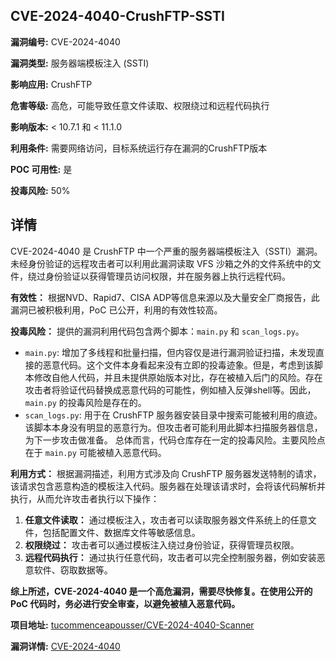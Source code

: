 ## CVE-2024-4040-CrushFTP-SSTI

**漏洞编号:** CVE-2024-4040

**漏洞类型:** 服务器端模板注入 (SSTI)

**影响应用:** CrushFTP

**危害等级:** 高危，可能导致任意文件读取、权限绕过和远程代码执行

**影响版本:** < 10.7.1 和 < 11.1.0

**利用条件:** 需要网络访问，目标系统运行存在漏洞的CrushFTP版本

**POC 可用性:** 是

**投毒风险:** 50%

## 详情

CVE-2024-4040 是 CrushFTP 中一个严重的服务器端模板注入（SSTI）漏洞。未经身份验证的远程攻击者可以利用此漏洞读取 VFS 沙箱之外的文件系统中的文件，绕过身份验证以获得管理员访问权限，并在服务器上执行远程代码。

**有效性：**
根据NVD、Rapid7、CISA ADP等信息来源以及大量安全厂商报告，此漏洞已被积极利用，PoC 已公开，利用的有效性较高。

**投毒风险：**
提供的漏洞利用代码包含两个脚本：`main.py` 和 `scan_logs.py`。
*   `main.py`: 增加了多线程和批量扫描，但内容仅是进行漏洞验证扫描，未发现直接的恶意代码。这个文件本身看起来没有立即的投毒迹象。但是，考虑到该脚本修改自他人代码，并且未提供原始版本对比，存在被植入后门的风险。存在攻击者将验证代码替换成恶意代码的可能性，例如植入反弹shell等。因此，`main.py` 的投毒风险是存在的。
*   `scan_logs.py`:  用于在 CrushFTP 服务器安装目录中搜索可能被利用的痕迹。该脚本本身没有明显的恶意行为。但攻击者可能利用此脚本扫描服务器信息，为下一步攻击做准备。
总体而言，代码仓库存在一定的投毒风险。主要风险点在于 `main.py` 可能被植入恶意代码。

**利用方式：**
根据漏洞描述，利用方式涉及向 CrushFTP 服务器发送特制的请求，该请求包含恶意构造的模板注入代码。服务器在处理该请求时，会将该代码解析并执行，从而允许攻击者执行以下操作：

1.  **任意文件读取：** 通过模板注入，攻击者可以读取服务器文件系统上的任意文件，包括配置文件、数据库文件等敏感信息。
2.  **权限绕过：** 攻击者可以通过模板注入绕过身份验证，获得管理员权限。
3.  **远程代码执行：** 通过执行任意代码，攻击者可以完全控制服务器，例如安装恶意软件、窃取数据等。

**综上所述，CVE-2024-4040 是一个高危漏洞，需要尽快修复。在使用公开的 PoC 代码时，务必进行安全审查，以避免被植入恶意代码。**

**项目地址:** [tucommenceapousser/CVE-2024-4040-Scanner](https://github.com/tucommenceapousser/CVE-2024-4040-Scanner)

**漏洞详情:** [CVE-2024-4040](https://nvd.nist.gov/vuln/detail/CVE-2024-4040)